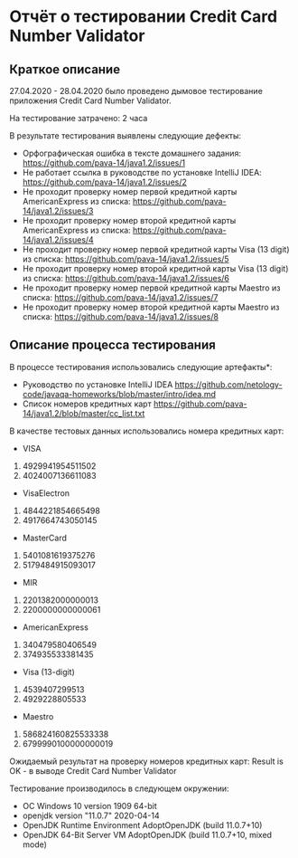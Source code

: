 # Отчёт о тестировании Credit Card Number Validator

## Краткое описание

27.04.2020 - 28.04.2020 было проведено дымовое  тестирование приложения Credit Card Number Validator.

На тестирование затрачено: 2 часа

В результате тестирования выявлены следующие дефекты:
* Орфографическая ошибка в тексте домашнего задания: https://github.com/pava-14/java1.2/issues/1
* Не работает ссылка в руководстве по установке IntelliJ IDEA: https://github.com/pava-14/java1.2/issues/2
* Не проходит проверку номер первой кредитной карты AmericanExpress из списка: https://github.com/pava-14/java1.2/issues/3
* Не проходит проверку номер второй кредитной карты AmericanExpress из списка: https://github.com/pava-14/java1.2/issues/4
* Не проходит проверку номер первой кредитной карты Visa (13 digit) из списка: https://github.com/pava-14/java1.2/issues/5
* Не проходит проверку номер второй кредитной карты Visa (13 digit) из списка: https://github.com/pava-14/java1.2/issues/6
* Не проходит проверку номер первой кредитной карты Maestro из списка: https://github.com/pava-14/java1.2/issues/7
* Не проходит проверку номер второй кредитной карты Maestro из списка: https://github.com/pava-14/java1.2/issues/8

## Описание процесса тестирования

В процессе тестирования использовались следующие артефакты*:
* Руководство по установке IntelliJ IDEA https://github.com/netology-code/javaqa-homeworks/blob/master/intro/idea.md
* Список номеров кредитных карт https://github.com/pava-14/java1.2/blob/master/cc_list.txt


В качестве тестовых данных использовались номера кредитных карт:
* VISA
1. 4929941954511502
2. 4024007136611083

* VisaElectron
1. 4844221854665498
2. 4917664743050145

* MasterCard
1. 5401081619375276
2. 5179484915093017

* MIR
1. 2201382000000013
2. 2200000000000061
        
* AmericanExpress
1. 340479580406549
2. 374935533381435

* Visa (13-digit)
1. 4539407299513
2. 4929228805533

* Maestro
1. 586824160825533338
2. 6799990100000000019

Ожидаемый результат на проверку номеров кредитных карт:
Result is OK - в выводе Credit Card Number Validator

Тестирование производилось в следующем окружении:
* ОС Windows 10 version 1909 64-bit
* openjdk version "11.0.7" 2020-04-14
* OpenJDK Runtime Environment AdoptOpenJDK (build 11.0.7+10)
* OpenJDK 64-Bit Server VM AdoptOpenJDK (build 11.0.7+10, mixed mode)